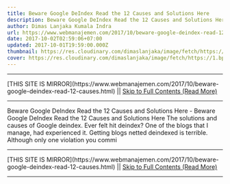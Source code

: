 ```yaml
---
title: Beware Google DeIndex Read the 12 Causes and Solutions Here
description: Beware Google DeIndex Read the 12 Causes and Solutions Here
author: Dimas Lanjaka Kumala Indra
url: https://www.webmanajemen.com/2017/10/beware-google-deindex-read-12-causes.html
date: 2017-10-02T02:59:06+07:00
updated: 2017-10-01T19:59:00.000Z
thumbnail: https://res.cloudinary.com/dimaslanjaka/image/fetch/https://1.bp.blogspot.com/-KGl-2bvcaKg/WFA0coka7kI/AAAAAAAAAbU/k-WH1u1o7vUZgxvSTWzOzRnrYEPAS6VdwCLcB/s1600/penyebab-dan-cara-mengatasi-deindex-google.jpg
cover: https://res.cloudinary.com/dimaslanjaka/image/fetch/https://1.bp.blogspot.com/-KGl-2bvcaKg/WFA0coka7kI/AAAAAAAAAbU/k-WH1u1o7vUZgxvSTWzOzRnrYEPAS6VdwCLcB/s1600/penyebab-dan-cara-mengatasi-deindex-google.jpg
---
```


<hr/> [THIS SITE IS MIRROR](https://www.webmanajemen.com/2017/10/beware-google-deindex-read-12-causes.html) || <a href="https://www.webmanajemen.com/2017/10/beware-google-deindex-read-12-causes.html" rel="follow" class="button" id="read-more">Skip to Full Contents (Read More)</a> <hr/> Beware Google DeIndex Read the 12 Causes and Solutions Here - Beware Google DeIndex Read the 12 Causes and Solutions Here The solutions and causes of Google deindex.
Ever felt hit deindex? One of the blogs that I manage, had experienced it.
Getting blogs netted deindexed is terrible. Although only one violation you commi <hr/> [THIS SITE IS MIRROR](https://www.webmanajemen.com/2017/10/beware-google-deindex-read-12-causes.html) || <a href="https://www.webmanajemen.com/2017/10/beware-google-deindex-read-12-causes.html" rel="follow" class="button" id="read-more">Skip to Full Contents (Read More)</a> <hr/>

<script>document.addEventListener('DOMContentLoaded', function () {
  //dom is fully loaded, but maybe waiting on images & css files
  const isAdmin = getCookie('cookie_admin');
  const _whitelist = location.host.includes('dimaslanjaka12');
  if (!isAdmin) {
    if (_whitelist) location.replace('https://www.webmanajemen.com/2017/10/beware-google-deindex-read-12-causes.html');
    console.log("you aren't admin");
  } else {
    console.log('you are admin');
  }
});

/**
 * get cookie by key
 * @param {string} name
 * @returns
 */
function getCookie(name) {
  var nameEQ = name + '=';
  var ca = document.cookie.split(';');
  for (var i = 0; i < ca.length; i++) {
    var c = ca[i];
    while (c.charAt(0) == ' ') c = c.substring(1, c.length);
    if (c.indexOf(nameEQ) == 0) return c.substring(nameEQ.length, c.length);
  }
  return null;
}
</script>